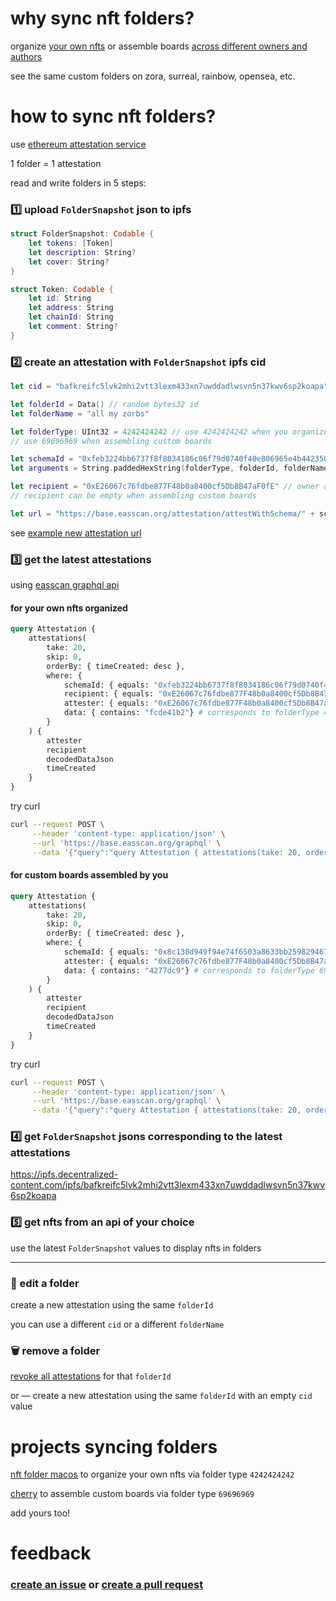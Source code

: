 # why sync nft folders?

organize [your own nfts](https://warpcast.com/hot/0x9d479b85) or assemble boards [across different owners and authors](https://x.com/artignatyev/status/1803864822129529197)

see the same custom folders on zora, surreal, rainbow, opensea, etc.

# how to sync nft folders?

use [ethereum attestation service](https://docs.attest.org)

1 folder = 1 attestation

read and write folders in 5 steps:

### 1️⃣ upload `FolderSnapshot` json to ipfs
```swift
struct FolderSnapshot: Codable {
    let tokens: [Token]
    let description: String?
    let cover: String?
}

struct Token: Codable {
    let id: String
    let address: String
    let chainId: String
    let comment: String?
}
```

### 2️⃣ create an attestation with `FolderSnapshot` ipfs cid
```swift
let cid = "bafkreifc5lvk2mhi2vtt3lexm433xn7uwddadlwsvn5n37kwv6sp2koapa"

let folderId = Data() // random bytes32 id
let folderName = "all my zorbs"

let folderType: UInt32 = 4242424242 // use 4242424242 when you organize your own nfts
// use 69696969 when assembling custom boards

let schemaId = "0xfeb3224bb6737f8f8034186c06f79d0740f40e806965e4b442350a78cef7ec86"
let arguments = String.paddedHexString(folderType, folderId, folderName, cid)

let recipient = "0xE26067c76fdbe877F48b0a8400cf5Db8B47aF0fE" // owner address
// recipient can be empty when assembling custom boards

let url = "https://base.easscan.org/attestation/attestWithSchema/" + schemaId + "#template=\(recipient)::0:false:\(arguments)"
```
see [example new attestation url](https://base.easscan.org/attestation/attestWithSchema/0x8c138d949f94e74f6503a8633bb25982946709fddc196764e26c9325b8c04f73#template=0xE26067c76fdbe877F48b0a8400cf5Db8B47aF0fE::0:false:0x000000000000000000000000000000000000000000000000000000000000004000000000000000000000000000000000000000000000000000000000fcde41b2000000000000000000000000000000000000000000000000000000000000003b6261666b7265696663356c766b326d686932767474336c65786d343333786e377577646461646c7773766e356e33376b7776367370326b6f6170610000000000)

### 3️⃣ get the latest attestations
using [easscan graphql api](https://docs.attest.org/docs/developer-tools/api)

#### for your own nfts organized
```graphql
query Attestation {
    attestations(
        take: 20,
        skip: 0,
        orderBy: { timeCreated: desc },
        where: { 
            schemaId: { equals: "0xfeb3224bb6737f8f8034186c06f79d0740f40e806965e4b442350a78cef7ec86" }, 
            recipient: { equals: "0xE26067c76fdbe877F48b0a8400cf5Db8B47aF0fE" }, # owner address
            attester: { equals: "0xE26067c76fdbe877F48b0a8400cf5Db8B47aF0fE" }, # owner address
            data: { contains: "fcde41b2"} # corresponds to folderType 4242424242
        }
    ) {
        attester
        recipient
        decodedDataJson
        timeCreated
    }
}
```
try curl

```sh
curl --request POST \
     --header 'content-type: application/json' \
     --url 'https://base.easscan.org/graphql' \
     --data '{"query":"query Attestation { attestations(take: 20, orderBy: { timeCreated: desc }, where: { schemaId: { equals: \"0xfeb3224bb6737f8f8034186c06f79d0740f40e806965e4b442350a78cef7ec86\" }, recipient: { equals: \"0xE26067c76fdbe877F48b0a8400cf5Db8B47aF0fE\" }, attester: { equals: \"0xE26067c76fdbe877F48b0a8400cf5Db8B47aF0fE\" }, data: { contains: \"fcde41b2\"} }) { attester recipient decodedDataJson timeCreated } }","variables":{}}'
```
#### for custom boards assembled by you
```graphql
query Attestation {
    attestations(
        take: 20,
        skip: 0,
        orderBy: { timeCreated: desc },
        where: { 
            schemaId: { equals: "0x8c138d949f94e74f6503a8633bb25982946709fddc196764e26c9325b8c04f73" }, 
            attester: { equals: "0xE26067c76fdbe877F48b0a8400cf5Db8B47aF0fE" }, # assembler address
            data: { contains: "4277dc9"} # corresponds to folderType 69696969
        }
    ) {
        attester
        recipient
        decodedDataJson
        timeCreated
    }
}
```
try curl

```sh
curl --request POST \
     --header 'content-type: application/json' \
     --url 'https://base.easscan.org/graphql' \
     --data '{"query":"query Attestation { attestations(take: 20, orderBy: { timeCreated: desc }, where: { schemaId: { equals: \"0xfeb3224bb6737f8f8034186c06f79d0740f40e806965e4b442350a78cef7ec86\" }, recipient: { equals: \"0xE26067c76fdbe877F48b0a8400cf5Db8B47aF0fE\" }, attester: { equals: \"0xE26067c76fdbe877F48b0a8400cf5Db8B47aF0fE\" }, data: { contains: \"4277dc9\"} }) { attester recipient decodedDataJson timeCreated } }","variables":{}}'
```

### 4️⃣ get `FolderSnapshot` jsons corresponding to the latest attestations
https://ipfs.decentralized-content.com/ipfs/bafkreifc5lvk2mhi2vtt3lexm433xn7uwddadlwsvn5n37kwv6sp2koapa

### 5️⃣ get nfts from an api of your choice
use the latest `FolderSnapshot` values to display nfts in folders

---

### 📝 edit a folder
create a new attestation using the same `folderId`

you can use a different `cid` or a different `folderName`

### 🗑️ remove a folder
[revoke all attestations](https://docs.attest.org/docs/core--concepts/revocation) for that `folderId`

or — create a new attestation using the same `folderId` with an empty `cid` value

# projects syncing folders

[nft folder macos](https://github.com/lil-org/nft-folder) to organize your own nfts via folder type `4242424242`

[cherry](https://github.com/jordanpunzalann/cherry) to assemble custom boards via folder type `69696969`

add yours too!

# feedback
### [create an issue](https://github.com/lil-org/how-to-sync-nft-folders/issues) or [create a pull request](https://github.com/lil-org/how-to-sync-nft-folders/pulls)
